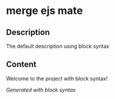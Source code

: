 # merge ejs mate

## Description

The default description using block syntax

## Content

Welcome to the project with block syntax!

_Generated with block syntax_
